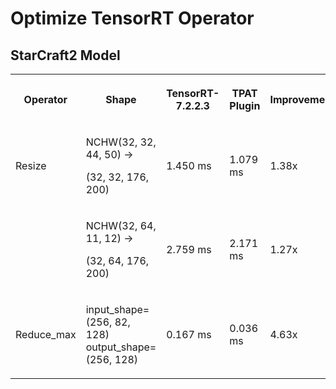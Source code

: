 # Optimize TensorRT Operator

## StarCraft2 Model

<table class="confluenceTable"><colgroup><col /><col /><col /><col /><col /></colgroup><tbody><tr><th class="confluenceTh"><p>Operator</p></th><th class="confluenceTh"><p>Shape</p></th><th class="confluenceTh"><p>TensorRT-7.2.2.3</p></th><th class="confluenceTh"><p>TPAT Plugin</p></th><th class="confluenceTh"><p>Improvement</p></th></tr><tr><td class="confluenceTd"><p>Resize</p></td><td class="confluenceTd"><p>NCHW(32, 32, 44, 50) -&gt;</p><p>(32, 32, 176, 200)</p></td><td class="confluenceTd"><p>1.450 ms</p></td><td class="confluenceTd"><p>1.079 ms</p></td><td class="confluenceTd"><p>1.38x</p></td></tr><tr><td class="confluenceTd"><br /></td><td class="confluenceTd"><p>NCHW(32, 64, 11, 12) -&gt;</p><p>(32, 64, 176, 200)</p></td><td class="confluenceTd"><p>2.759 ms</p></td><td class="confluenceTd"><p>2.171 ms</p></td><td class="confluenceTd"><p>1.27x</p></td></tr><tr><td class="confluenceTd"><p>Reduce_max</p></td><td class="confluenceTd"><p>input_shape=(256, 82, 128)<br />output_shape=(256, 128)</p></td><td class="confluenceTd"><p>0.167 ms</p></td><td class="confluenceTd"><p>0.036 ms</p></td><td class="confluenceTd"><p>4.63x</p></td></tr></tbody></table>